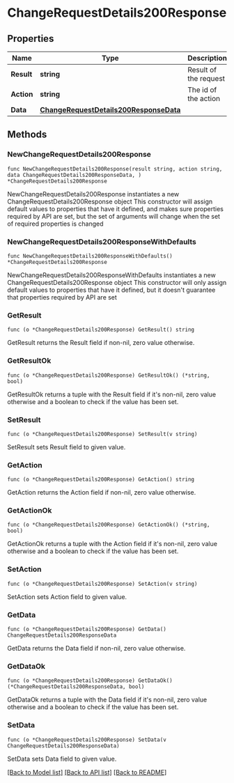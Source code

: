 # ChangeRequestDetails200Response

## Properties

Name | Type | Description | Notes
------------ | ------------- | ------------- | -------------
**Result** | **string** | Result of the request | 
**Action** | **string** | The id of the action | 
**Data** | [**ChangeRequestDetails200ResponseData**](ChangeRequestDetails200ResponseData.md) |  | 

## Methods

### NewChangeRequestDetails200Response

`func NewChangeRequestDetails200Response(result string, action string, data ChangeRequestDetails200ResponseData, ) *ChangeRequestDetails200Response`

NewChangeRequestDetails200Response instantiates a new ChangeRequestDetails200Response object
This constructor will assign default values to properties that have it defined,
and makes sure properties required by API are set, but the set of arguments
will change when the set of required properties is changed

### NewChangeRequestDetails200ResponseWithDefaults

`func NewChangeRequestDetails200ResponseWithDefaults() *ChangeRequestDetails200Response`

NewChangeRequestDetails200ResponseWithDefaults instantiates a new ChangeRequestDetails200Response object
This constructor will only assign default values to properties that have it defined,
but it doesn't guarantee that properties required by API are set

### GetResult

`func (o *ChangeRequestDetails200Response) GetResult() string`

GetResult returns the Result field if non-nil, zero value otherwise.

### GetResultOk

`func (o *ChangeRequestDetails200Response) GetResultOk() (*string, bool)`

GetResultOk returns a tuple with the Result field if it's non-nil, zero value otherwise
and a boolean to check if the value has been set.

### SetResult

`func (o *ChangeRequestDetails200Response) SetResult(v string)`

SetResult sets Result field to given value.


### GetAction

`func (o *ChangeRequestDetails200Response) GetAction() string`

GetAction returns the Action field if non-nil, zero value otherwise.

### GetActionOk

`func (o *ChangeRequestDetails200Response) GetActionOk() (*string, bool)`

GetActionOk returns a tuple with the Action field if it's non-nil, zero value otherwise
and a boolean to check if the value has been set.

### SetAction

`func (o *ChangeRequestDetails200Response) SetAction(v string)`

SetAction sets Action field to given value.


### GetData

`func (o *ChangeRequestDetails200Response) GetData() ChangeRequestDetails200ResponseData`

GetData returns the Data field if non-nil, zero value otherwise.

### GetDataOk

`func (o *ChangeRequestDetails200Response) GetDataOk() (*ChangeRequestDetails200ResponseData, bool)`

GetDataOk returns a tuple with the Data field if it's non-nil, zero value otherwise
and a boolean to check if the value has been set.

### SetData

`func (o *ChangeRequestDetails200Response) SetData(v ChangeRequestDetails200ResponseData)`

SetData sets Data field to given value.



[[Back to Model list]](../README.md#documentation-for-models) [[Back to API list]](../README.md#documentation-for-api-endpoints) [[Back to README]](../README.md)


